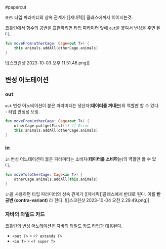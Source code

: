 #papercut

`공변`: 타입 파라미터의 상속 관계가 [[제네릭]] 클래스에까지 이어지는것.

코틀린에서 함수의 공변을 표현하려면 타입 파라미터 앞에 `out`을 붙여서 변성을 주면 된다.
```kotlin
fun moveFrom(otherCage: Cage<out T>) {
	this.animals.addAll(otherCage.animals)
}
```
![[스크린샷 2023-10-03 오후 11.51.48.png]]
## 변성 어노테이션
### out

`out` 변성 어노테이션이 붙은 파라미터는 생산자(**데이터를 꺼내는**)의 역할만 할 수 있다. - 타입 안정성 보장.
```kotlin
fun moveFrom(otherCage: Cage<out T>) {
	otherCage.put(getFirst()) // Error
	this.animals.addAll(otherCage.animals)
}
```
### in

`in` 변성 어노테이션이 붙은 파라미터는 소비자(**데이터를 소비하는**)의 역할만 할 수 있다.
```kotlin
fun moveTo(otherCage: Cage<in T>) {
	otherCage.animals.addAll(this.animals)
}
```

`in`을 사용하면 타입 파라미터의 상속 관계가 [[제네릭]]클래스에서 반대로 된다. 이를 **반공변 (contra-variant)** 라 한다.
![[스크린샷 2023-10-04 오전 2.29.49.png]]
### 자바의 와일드 카드

코틀린의 변성 어노테이션은 자바의 와일드 카드 타입과 대응된다.
- `<out T>` = `<? extends T>`
- `<in T>` = `<? super T>`
